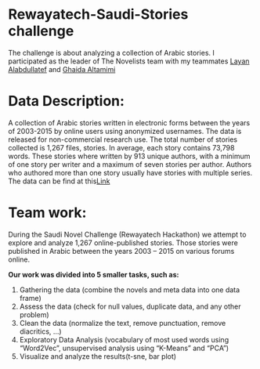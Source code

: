 # Rewayatech-Saudi-Stories challenge
The challenge is about analyzing a collection of Arabic stories.
I participated as the leader of The Novelists team with my teammates [Layan Alabdullatef](https://gist.github.com/LayanCS) and [Ghaida Altamimi](..)

# Data Description:
  A collection of Arabic stories written in electronic forms between the years of 2003-2015 by online users using anonymized usernames. The data is released for non-commercial research use. The total number of stories collected is 1,267 files, stories. In average, each story contains 73,798 words. These stories where written by 913 unique authors, with a minimum of one story per writer and a maximum of seven stories per author. Authors who authored more than one story usually have stories with multiple series. The data can be find at this[Link](https://github.com/aseelad/Rewayatech-Saudi-Stories)


# Team work:
During the Saudi Novel Challenge (Rewayatech Hackathon) we attempt to explore and analyze 1,267 online-published stories. Those stories were published in Arabic between the years 2003 – 2015 on various forums online. 

**Our work was divided into 5 smaller tasks, such as:**
  1.	Gathering the data (combine the novels and meta data into one data frame)
  2.	Assess the data (check for null values, duplicate data, and any other problem)
  3.	Clean the data (normalize the text, remove punctuation, remove diacritics, …)
  4.	Exploratory Data Analysis (vocabulary of most used words using “Word2Vec”, unsupervised analysis using “K-Means” and “PCA”)
  5.	Visualize and analyze the results(t-sne, bar plot) 

